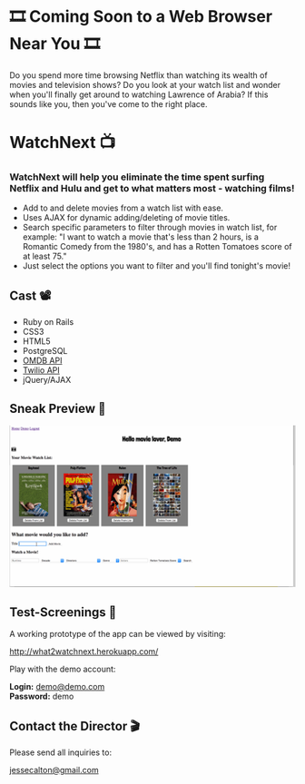 # 🎞 Coming Soon to a Web Browser Near You 🎞

Do you spend more time browsing Netflix than watching its wealth of movies and television shows? Do you look at your watch list and wonder when you'll finally get around to watching Lawrence of Arabia? If this sounds like you, then you've come to the right place.

# WatchNext 📺 

### WatchNext will help you eliminate the time spent surfing Netflix and Hulu and get to what matters most - watching films! 

* Add to and delete movies from a watch list with ease.
* Uses AJAX for dynamic adding/deleting of movie titles.
* Search specific parameters to filter through movies in watch list, for example: "I want to watch a movie that's less than 2 hours, is a Romantic Comedy from the 1980's, and has a Rotten Tomatoes score of at least 75."
* Just select the options you want to filter and you'll find tonight's movie!

## Cast 📽️

* Ruby on Rails
* CSS3
* HTML5
* PostgreSQL
* [OMDB API](http://www.omdbapi.com)
* [Twilio API](https://www.twilio.com)
* jQuery/AJAX

## Sneak Preview 🍿

![Demo](watch-next-demo.gif)

## Test-Screenings 📼

A working prototype of the app can be viewed by visiting:

<http://what2watchnext.herokuapp.com/>

Play with the demo account:

  **Login:** demo@demo.com <br>
  **Password:** demo

## Contact the Director 🎬

Please send all inquiries to: 

<jessecalton@gmail.com>
